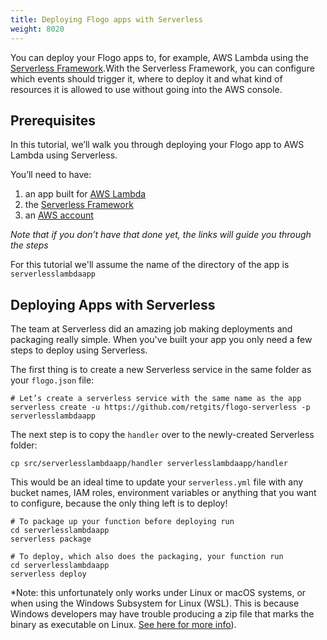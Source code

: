 ```yaml
---
title: Deploying Flogo apps with Serverless
weight: 8020
---
```


You can deploy your Flogo apps to, for example, AWS Lambda using the [Serverless Framework](https://serverless.com).With the Serverless Framework, you can configure which events should trigger it, where to deploy it and what kind of resources it is allowed to use without going into the AWS console.

## Prerequisites
In this tutorial, we’ll walk you through deploying your Flogo app to AWS Lambda using Serverless. 

You’ll need to have:
1. an app built for [AWS Lambda](https://tibcosoftware.github.io/flogo/faas/how-to/)
1. the [Serverless Framework](https://serverless.com/framework/docs/providers/aws/guide/quick-start/)
1. an [AWS account](https://docs.aws.amazon.com/lambda/latest/dg/welcome.html) 

_Note that if you don’t have that done yet, the links will guide you through the steps_

For this tutorial we'll assume the name of the directory of the app is `serverlesslambdaapp`

## Deploying Apps with Serverless
The team at Serverless did an amazing job making deployments and packaging really simple. When you've built your app you only need a few steps to deploy using Serverless.

The first thing is to create a new Serverless service in the same folder as your `flogo.json` file:
```
# Let’s create a serverless service with the same name as the app
serverless create -u https://github.com/retgits/flogo-serverless -p serverlesslambdaapp
```

The next step is to copy the `handler` over to the newly-created Serverless folder:
```
cp src/serverlesslambdaapp/handler serverlesslambdaapp/handler
```

This would be an ideal time to update your `serverless.yml` file with any bucket names, IAM roles, environment variables or anything that you want to configure, because the only thing left is to deploy!
```
# To package up your function before deploying run
cd serverlesslambdaapp
serverless package

# To deploy, which also does the packaging, your function run
cd serverlesslambdaapp
serverless deploy
```

*Note: this unfortunately only works under Linux or macOS systems, or when using the Windows Subsystem for Linux (WSL). This is because Windows developers may have trouble producing a zip file that marks the binary as executable on Linux. [See here for more info](https://github.com/aws/aws-lambda-go)).
